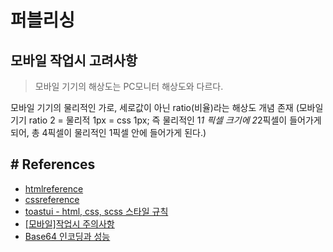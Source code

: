 # 퍼블리싱


## 모바일 작업시 고려사항
> 모바일 기기의 해상도는 PC모니터 해상도와 다르다.

  모바일 기기의 물리적인 가로, 세로값이 아닌 ratio(비율)라는 해상도 개념 존재
  (모바일 기기 ratio 2 = 물리적 1px = css 1px; 즉 물리적인 1*1 픽셀 크기에 2*2픽셀이 들어가게 되어, 총 4픽셀이 물리적인 1픽셀 안에 들어가게 된다.)


## # References
- [htmlreference](https://htmlreference.io/)
- [cssreference](https://https://cssreference.io/)
- [toastui -  html, css, scss 스타일 규칙](https://ui.toast.com/fe-guide/ko_HTMLCSS/#%EA%B8%B0%EB%B3%B8-%EC%8A%A4%ED%83%80%EC%9D%BC)
- [[모바일]작업시 주의사항](https://front8062.tistory.com/27)
- [Base64 인코딩과 성능](https://hyeonseok.com/soojung/dev/2017/02/20/811.html)
